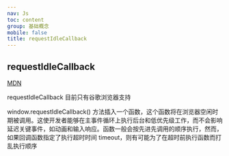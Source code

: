 ```yaml
---
nav: Js
toc: content
group: 基础概念
mobile: false
title: requestIdleCallback
---
```


## requestIdleCallback

<a href="https://developer.mozilla.org/zh-CN/docs/Web/API/Window/requestIdleCallback" target="_blank">MDN</a>

requestIdleCallback 目前只有谷歌浏览器支持

window.requestIdleCallback() 方法插入一个函数，这个函数将在浏览器空闲时期被调用。这使开发者能够在主事件循环上执行后台和低优先级工作，而不会影响延迟关键事件，如动画和输入响应。函数一般会按先进先调用的顺序执行，然而，如果回调函数指定了执行超时时间 timeout，则有可能为了在超时前执行函数而打乱执行顺序
